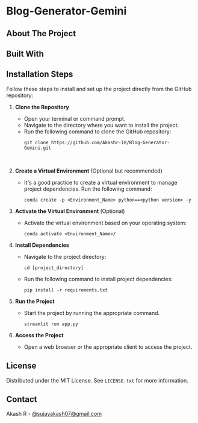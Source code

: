 # Blog-Generator-Gemini

## About The Project

## Built With

## Installation Steps

Follow these steps to install and set up the project directly from the GitHub repository:

1. **Clone the Repository**
   - Open your terminal or command prompt.
   - Navigate to the directory where you want to install the project.
   - Run the following command to clone the GitHub repository:
     ```
     git clone https://github.com/Akashr-18/Blog-Generator-Gemini.git
     ```
     <br>

2. **Create a Virtual Environment** (Optional but recommended)
   - It's a good practice to create a virtual environment to manage project dependencies. Run the following command:
     ```
     conda create -p <Environment_Name> python==<python version> -y
     ```

3. **Activate the Virtual Environment** (Optional)
   - Activate the virtual environment based on your operating system:
       ```
       conda activate <Environment_Name>/
       ```

4. **Install Dependencies**
   - Navigate to the project directory:
     ```
     cd [project_directory]
     ```
   - Run the following command to install project dependencies:
     ```
     pip install -r requirements.txt
     ```

5. **Run the Project**
   - Start the project by running the appropriate command.
     ```
     streamlit run app.py
     ```

6. **Access the Project**
   - Open a web browser or the appropriate client to access the project.

## License

Distributed under the MIT License. See `LICENSE.txt` for more information.


## Contact

Akash R - [@sujayakash07@gmail.com](sujayakash07@gmail.com)